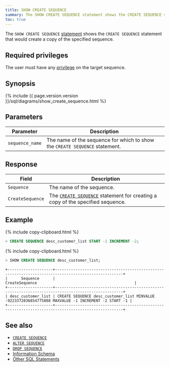 ```yaml
---
title: SHOW CREATE SEQUENCE
summary: The SHOW CREATE SEQUENCE statement shows the CREATE SEQUENCE statement that would create a copy of the specified sequence.
toc: true
---
```


The `SHOW CREATE SEQUENCE` [statement](sql-statements.html) shows the `CREATE SEQUENCE` statement that would create a copy of the specified sequence.


## Required privileges

The user must have any [privilege](privileges.html) on the target sequence.

## Synopsis

<div>
  {% include {{ page.version.version }}/sql/diagrams/show_create_sequence.html %}
</div>

## Parameters

Parameter | Description
----------|------------
`sequence_name` | The name of the sequence for which to show the `CREATE SEQUENCE` statement.

## Response

Field | Description
------|------------
`Sequence` | The name of the sequence.
`CreateSequence` | The [`CREATE SEQUENCE`](create-sequence.html) statement for creating a copy of the specified sequence.

## Example

{% include copy-clipboard.html %}
~~~ sql
> CREATE SEQUENCE desc_customer_list START -1 INCREMENT -2;
~~~

{% include copy-clipboard.html %}
~~~ sql
> SHOW CREATE SEQUENCE desc_customer_list;
~~~

~~~
+--------------------+----------------------------------------------------------------------------------------------------+
|      Sequence      |                                           CreateSequence                                           |
+--------------------+----------------------------------------------------------------------------------------------------+
| desc_customer_list | CREATE SEQUENCE desc_customer_list MINVALUE -9223372036854775808 MAXVALUE -1 INCREMENT -2 START -1 |
+--------------------+----------------------------------------------------------------------------------------------------+
~~~

## See also

- [`CREATE SEQUENCE`](create-sequence.html)
- [`ALTER SEQUENCE`](alter-sequence.html)
- [`DROP SEQUENCE`](drop-sequence.html)
- [Information Schema](information-schema.html)
- [Other SQL Statements](sql-statements.html)
